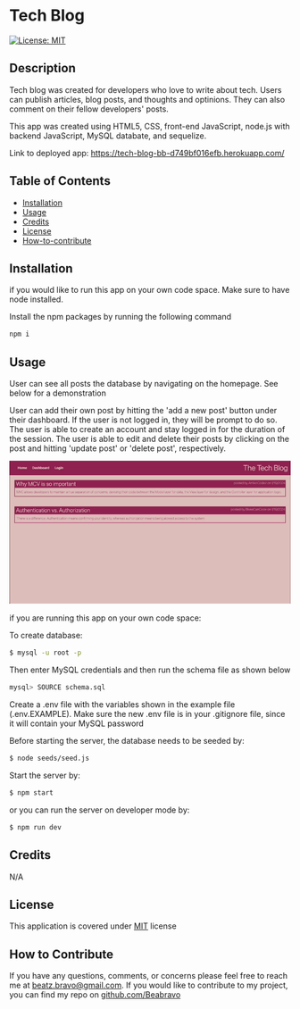 # Tech Blog

[![License: MIT](https://img.shields.io/badge/License-MIT-yellow.svg)](https://opensource.org/licenses/MIT)

## Description

Tech blog was created for developers who love to write about tech. Users can publish articles, blog posts, and thoughts and optinions. They can also comment on their fellow developers' posts.

This app was created using HTML5, CSS, front-end JavaScript, node.js with backend JavaScript, MySQL databate, and sequelize.

Link to deployed app: https://tech-blog-bb-d749bf016efb.herokuapp.com/

## Table of Contents

- [Installation](#installation)
- [Usage](#usage)
- [Credits](#credits)
- [License](#license)
- [How-to-contribute](#how-to-contribute)

## Installation

if you would like to run this app on your own code space.
Make sure to have node installed.

Install the npm packages by running the following command

```bash
npm i
```

## Usage

User can see all posts the database by navigating on the homepage. See below for a demonstration

User can add their own post by hitting the 'add a new post' button under their dashboard. If the user is not logged in, they will be prompt to do so. The user is able to create an account and stay logged in for the duration of the session.
The user is able to edit and delete their posts by clicking on the post and hitting 'update post' or 'delete post', respectively.

![screenrecording](./assets/ScreenRecording.gif)

if you are running this app on your own code space:

To create database:

```bash
$ mysql -u root -p
```

Then enter MySQL credentials and then run the schema file as shown below

```bash
mysql> SOURCE schema.sql
```

Create a .env file with the variables shown in the example file (.env.EXAMPLE). Make sure the new .env file is in your .gitignore file, since it will contain your MySQL password

Before starting the server, the database needs to be seeded by:

```bash
$ node seeds/seed.js
```

Start the server by:

```bash
$ npm start
```

or you can run the server on developer mode by:

```javascript
$ npm run dev
```

## Credits

N/A

## License

This application is covered under [MIT](https://choosealicense.com/licenses/mit/) license

## How to Contribute
If you have any questions, comments, or concerns please feel free to reach me at beatz.bravo@gmail.com. If you would like to contribute to my project, you can find my repo on [github.com/Beabravo](https://www.github.com/Beabravo)
